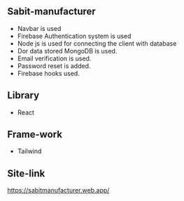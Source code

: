## Sabit-manufacturer
* Navbar is used
* Firebase Authentication system is used
* Node js is used for connecting the client with database
* Dor data stored MongoDB is used.
* Email verification is used.
* Password reset is added.
* Firebase hooks used.

## Library
* React

## Frame-work
* Tailwind 
## Site-link
https://sabitmanufacturer.web.app/
